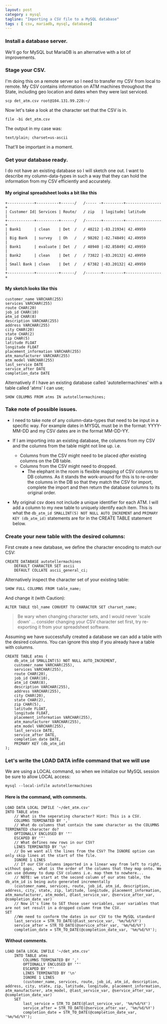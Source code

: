 ```yaml
---
layout: post
category : mysql
tagline: "Importing a CSV file to a MySQL database"
tags : [ csv, mariadb, mysql, database]
---
```


### Install a database server.
We'll go for MySQL but MariaDB is an alternative with a lot of improvements.

### Stage your CSV.
I'm doing this on a remote server so I need to transfer my CSV from local to remote. My CSV contains information on ATM machines throughout the State, including
geo location and dates when they were last serviced. 

`
scp det_atm.csv root@104.131.99.220:~/
`

Now let's take a look at the character set that the CSV is in.

`
file -bi det_atm.csv
`

The output in my case was:

`
text/plain; charset=us-ascii
`

That'll be important in a moment. 

### Get your database ready.

I do not have an existing database so I will sketch one out. I want to describe my column-data-types in such a way that they can hold the information from my CSV efficiently and accurately.

#### My original spreadsheet looks a bit like this

    +------------+----------+------/   /----- -+---------+----------------+
    | Customer Id| Services | Route/   / zip   | logitude| latitude       |
    +------------+----------+------/   /-------+---------+----------------+
    | Bank1      | clean    | Det  /   / 48212 |-83.21934| 42.49959       |
    | Big Bank   | survey   | Oh   /   / 98202 |-82.74849| 42.49959       |
    | Bank1      | evaluate | Det  /   / 48940 |-82.85849| 42.49959       |
    | Bank2      | clean    | Det  /   / 73822 |-83.20132| 42.49959       |
    | Small Bank | clean    | Det  /   / 67382 |-83.20132| 42.49959       |
    +------------+----------+------/   /-------+---------+----------------+


#### My sketch looks like this

    customer_name VARCHAR(255)
    services VARCHAR(255)
    route CHAR(20)
    job_id CHAR(10)
    atm_id CHAR(8)
    description VARCHAR(255)
    address VARCHAR(255)
    city CHAR(20)
    state CHAR(2)
    zip CHAR(5)
    latitude FLOAT
    longitude FLOAT
    placement_information VARCHAR(255)
    atm_manufacturer VARCHAR(255)
    atm_model VARCHAR(255)
    last_service DATE
    service_after DATE
    completion_date DATE

Alternatively if I have an existing database called 'autotellermachines' with a table called 'atms' I can use;

`
SHOW COLUMNS FROM atms IN autotellermachines;
`

### Take note of possible issues.
* I need to take note of any column-data-types that need to be input in a specific way. For example dates in MYSQL must be in the format: YYYY-MM-DD and my CSV dates are in the format MM-DD-YY. 

* If I am importing into an existing database, the columns from my CSV and the columns from the table might not line up. i.e.

    * Columns from the CSV might need to be placed *after* existing columns on the DB table.
    * Columns from the CSV might need to dropped.
        * The elephant in the room is flexible mapping of CSV columns to DB columns. As it stands the work-around for this is to re-order the columns in the DB so that they match the CSV for import, complete the import and then return the database columns to its original order.


* My original csv does not include a unique identifier for each ATM. I will add a column to my new table to uniquely identify each item. This is what the `db_atm_id SMALLINT(5) NOT NULL AUTO_INCREMENT` and `PRIMARY KEY (db_atm_id)` statements are for in the CREATE TABLE statement below.

### Create your new table with the desired columns:

First create a new database, we define the character encoding to match our CSV:

    CREATE DATABASE autotellermachines
        DEFAULT CHARACTER SET ascii
        DEFAULT COLLATE ascii_general_ci;

Alternatively inspect the character set of your existing table:

    SHOW FULL COLUMNS FROM table_name;

And change it (with Caution):

    ALTER TABLE tbl_name CONVERT TO CHARACTER SET charset_name;

> Be wary when changing character sets, and I would never 'scale down' ... consider changing your CSV character set first, try re-exporting it from your spreadsheet software. 

Assuming we have successfully created a database we can add a table with the desired columns. You can ignore this step if you already have a table with columns.

    CREATE TABLE atms (
        db_atm_id SMALLINT(5) NOT NULL AUTO_INCREMENT,
        customer_name VARCHAR(255),
        services VARCHAR(255),
        route CHAR(20),
        job_id CHAR(10),
        atm_id CHAR(8),
        description VARCHAR(255),
        address VARCHAR(255),
        city CHAR(20),
        state CHAR(2),
        zip CHAR(5),
        latitude FLOAT,
        longitude FLOAT,
        placement_information VARCHAR(255),
        atm_manufacturer VARCHAR(255),
        atm_model VARCHAR(255),
        last_service DATE,
        service_after DATE,
        completion_date DATE,
        PRIMARY KEY (db_atm_id)
    );

### Let's write the LOAD DATA infile command that we will use

We are using a LOCAL command, so when we initialize our MySQL session be sure to allow LOCAL access:

    mysql --local-infile autotellermachines

#### Here is the command, with comments.

    LOAD DATA LOCAL INFILE '~/det_atm.csv'
    INTO TABLE atms
        // What is the seperating character? Hint: This is a CSV.
        COLUMNS TERMINATED BY ','
        // What do columns that contain the same character as the COLUMNS TERMINATED character do? 
        OPTIONALLY ENCLOSED BY '"' 
        ESCAPED BY '"' 
        // What defines new rows in our CSV?
        LINES TERMINATED BY '\n' 
        // Do we want all the lines from the CSV? The IGNORE option can only skip lines at the start of the file.
        IGNORE 1 LINES
        // If our CSV columns imported in a linear way from left to right, without gaps,  what is the order of the columns that they map onto. We can use @dummy to dump CSV columns i.e. map them to nowhere...
        // NOTE: we start at the second column of our atms table, the db_atm_id is being auto generated incrementally
        (customer_name, services, route, job_id, atm_id, description, address, city, state, zip, latitude, longitude, placement_information, atm_manufacturer, atm_model, @last_service_var, @service_after_var, @completion_date_var)
        // Now it's time to SET those user variables, user variables that are not set result in a dropped column from the CSV.
    SET 
        //We need to conform the dates in our CSV to the MySQL standard
        last_service = STR_TO_DATE(@last_service_var, '%m/%d/%Y')
        service_after = STR_TO_DATE(@service_after_var, '%m/%d/%Y') 
        completion_date = STR_TO_DATE(@completion_date_var, '%m/%d/%Y');

#### Without comments.

    LOAD DATA LOCAL INFILE '~/det_atm.csv'
        INTO TABLE atms
            COLUMNS TERMINATED BY ','
            OPTIONALLY ENCLOSED BY '"' 
            ESCAPED BY '"' 
            LINES TERMINATED BY '\n' 
            IGNORE 1 LINES
            (customer_name, services, route, job_id, atm_id, description, address, city, state, zip, latitude, longitude, placement_information, atm_manufacturer, atm_model, @last_service_var, @service_after_var, @completion_date_var)
        SET
            last_service = STR_TO_DATE(@last_service_var, '%m/%d/%Y')
            service_after = STR_TO_DATE(@service_after_var, '%m/%d/%Y')
            completion_date = STR_TO_DATE(@completion_date_var, '%m/%d/%Y');

